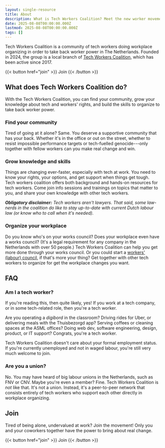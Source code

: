```yaml
---
layout: single-resource
title: About
description: What is Tech Workers Coalition? Meet the new worker movement in The Netherlands.
date: 2025-08-08T00:00:00.000Z
lastmod: 2025-08-08T00:00:00.000Z
tags: []
---
```


Tech Workers Coalition is a community of tech workers doing workplace organizing in order to take back worker power in The Netherlands. Founded in 2024, the group is a local branch of [Tech Workers Coalition](https://techworkerscoalition.org/), which has been active since 2017. 

<span class="flex justify-center uppercase font-mono">
  {{< button href="join" >}}
    Join
  {{< /button >}}
</span>

## What does Tech Workers Coalition do?

With the Tech Workers Coalition, you can find your community, grow your knowledge about tech and workers' rights, and build the skills to organize to take back worker power.

### Find your community

Tired of going at it alone? Same. You deserve a supportive community that has your back. Whether it's in the office or out on the street, whether to resist impossible performance targets or tech-fuelled genocide---only together with fellow workers can you make real change and win.

### Grow knowledge and skills

Things are changing ever-faster, especially with tech at work. You need to know  your rights, your options, and get support when things get tough. Tech workers coalition offers both background and hands-on resources for tech workers. Come join info sessions and trainings on topics that matter to you, and share your own knowledge with other tech workers.

_**Obligatory disclaimer:** Tech workers aren't lawyers. That said, some law-nerds in the coalition do like to stay up-to-date with current Dutch labour law (or know who to call when it's needed)._

### Organize your workplace

Do you know who's on your works council? Does your workplace even have a works council? (It's a legal requirement for any company in the Netherlands with over 50 people.) Tech Workers Coalition can help you get more done through your works council. Or you could start a [workers' (labour) council](https://en.wikipedia.org/wiki/Workers'_council), if that's more your thing? Get together with other tech workers to organize for get the workplace changes you want.

## FAQ

### Am I a tech worker?

If you're reading this, then quite likely, yes! If you work at a tech company, or in some tech-related role, then you're a tech worker.

Are you operating a *digibord* in the classroom? Driving rides for Uber, or delivering meals with the Thuisbezorgd app? Serving coffees or cleaning spaces at the ASML offices? Doing web dev, software engineering, design, product, or IT support? Congrats, you're a tech worker.

Tech Workers Coalition doesn't care about your formal employment status. If you're currently unemployed and not in waged labour, you're still very much welcome to join.

### Are you a union?

No. You may have heard of big labour unions in the Netherlands, such as FNV or CNV. Maybe you're even a member? Fine. Tech Workers Coalition is *not* like that. It's not a union. Instead, it's a peer-to-peer network that consists entirely of tech workers who support each other directly in workplace organizing. 

## Join

Tired of being alone, undervalued at work? Join the movement! Only you and your coworkers together have the power to bring about real change.

<span class="flex justify-center uppercase font-mono">
  {{< button href="join" >}}
    Join
  {{< /button >}}
</span>
